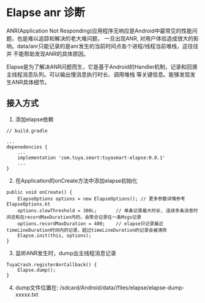 # Elapse  anr 诊断

ANR(Application Not Responding)应用程序无响应是Android中最常见的性能问题，也是难以追踪和解决的老大难问题，
一旦出现ANR, 对用户体验造成很大的影响。data/anr只能记录的是anr发生的当前时间点各个进程/线程当前堆栈，这往往并
不能帮助发现ANR的具体原因。

Elapse是为了解决ANR问题而生，它是基于Android的Handler机制，记录和回溯主线程消息队列。可以输出慢消息执行时长、调用堆栈
等关键信息。能够发现发生ANR具体细节。


## 接入方式

1. 添加elapse依赖

```
// build.gradle

...
depenedencies {
    ...
    implementation 'com.tuya.smart:tuyasmart-elapse:0.0.1'
    ...
}

```

2. 在Application的onCreate方法中添加elapse初始化

```
public void onCreate() {
    ElapseOptions options = new ElapseOptions(); // 更多参数详情参考 ElapseOptions.kt
    options.slowThreshold = 300L;       // 单条记录最大时长, 连续多条消息时间总和在recordMaxDuration内的，会聚合记录在一条Msgs记录
    options.recordMaxDuration = 400;    // elapse只记录最近timeLineDuration时间内的记录，超过timeLineDuration的记录会被清除
    Elapse.init(this, options);
}
```

3. 监听ANR发生时，dump出主线程消息记录

```
TuyaCrash.registerAnrCallback() {
    Elapse.dump();
}
```

4. dump文件位置在: /sdcard/Android/data/<packageName>/files/elapse/elapse-dump-xxxxx.txt

